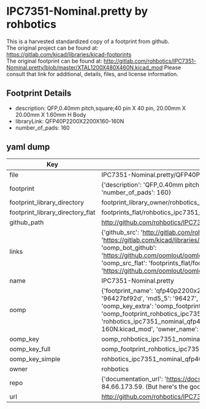 # IPC7351-Nominal.pretty by rohbotics  
This is a harvested standardized copy of a footprint from github.  
The original project can be found at:  
https://gitlab.com/kicad/libraries/kicad-footprints  
The original footprint can be found at:
http://gitlab.com/rohbotics/IPC7351-Nominal.pretty/blob/master/XTAL1200X480X460N.kicad_mod
Please consult that link for additional, details, files, and license information.  
## Footprint Details
* description: QFP,0.40mm pitch,square;40 pin X 40 pin, 20.00mm X 20.00mm X 1.60mm H Body  
* libraryLink: QFP40P2200X2200X160-160N  
* number_of_pads: 160  
## yaml dump  
| Key | Value |  
| --- | --- |  
| file | IPC7351-Nominal.pretty/QFP40P2200X2200X160-160N.kicad_mod |  
| footprint | {'description': 'QFP,0.40mm pitch,square;40 pin X 40 pin, 20.00mm X 20.00mm X 1.60mm H Body', 'libraryLink': 'QFP40P2200X2200X160-160N', 'number_of_pads': 160} |  
| footprint_library_directory | footprint_library_owner/rohbotics_IPC7351-Nominal.pretty |  
| footprint_library_directory_flat | footprints_flat/rohbotics_ipc7351_nominal_qfp40p2200x2200x160_160n/working |  
| github_path | http://github.com/rohbotics/IPC7351-Nominal.pretty/blob/master/QFP40P2200X2200X160-160N.kicad_mod |  
| links | {'github_src': 'http://gitlab.com/rohbotics/IPC7351-Nominal.pretty/blob/master/XTAL1200X480X460N.kicad_mod', 'github_src_repo': 'https://gitlab.com/kicad/libraries/kicad-footprints', 'oomp_bot': 'footprints/rohbotics_ipc7351_nominal_qfp40p2200x2200x160_160n/working', 'oomp_bot_github': 'https://github.com/oomlout/oomlout_oomp_footprint_bot/tree/main/footprints/rohbotics_ipc7351_nominal_qfp40p2200x2200x160_160n/working', 'oomp_src_flat': 'footprints_flat/footprints_flat/rohbotics_ipc7351_nominal_qfp40p2200x2200x160_160n/working', 'oomp_src_flat_github': 'https://github.com/oomlout/oomlout_oomp_footprint_src/tree/main/footprints_flat/rohbotics_ipc7351_nominal_qfp40p2200x2200x160_160n/working'} |  
| name | IPC7351-Nominal.pretty |  
| oomp | {'footprint_name': 'qfp40p2200x2200x160_160n', 'library_name': 'ipc7351_nominal', 'md5': '96427bf92d3ed4d2493e254bdd798647', 'md5_10': '96427bf92d', 'md5_5': '96427', 'md5_6': '96427b', 'oomp_key': 'oomp_rohbotics_ipc7351_nominal_qfp40p2200x2200x160_160n', 'oomp_key_extra': 'oomp_footprint_rohbotics_ipc7351_nominal_qfp40p2200x2200x160_160n', 'oomp_key_full': 'oomp_footprint_rohbotics_ipc7351_nominal_qfp40p2200x2200x160_160n_96427b', 'oomp_key_simple': 'rohbotics_ipc7351_nominal_qfp40p2200x2200x160_160n', 'original_filename': 'IPC7351-Nominal.pretty/QFP40P2200X2200X160-160N.kicad_mod', 'owner_name': 'rohbotics'} |  
| oomp_key | oomp_rohbotics_ipc7351_nominal_qfp40p2200x2200x160_160n |  
| oomp_key_full | oomp_footprint_rohbotics_ipc7351_nominal_qfp40p2200x2200x160_160n |  
| oomp_key_simple | rohbotics_ipc7351_nominal_qfp40p2200x2200x160_160n |  
| owner | rohbotics |  
| repo | {'documentation_url': 'https://docs.github.com/rest/overview/resources-in-the-rest-api#rate-limiting', 'message': "API rate limit exceeded for 84.66.173.59. (But here's the good news: Authenticated requests get a higher rate limit. Check out the documentation for more details.)"} |  
| url | http://github.com/rohbotics/IPC7351-Nominal.pretty |  

